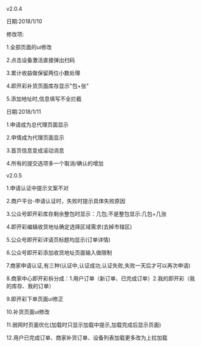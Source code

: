 v2.0.4

日期:2018/1/10

修改项:

1.全部页面的ui修改

2.点击设备激活直接弹出扫码

3.累计收益做保留两位小数处理

4.即开彩补货页面库存显示"包+张"

5.添加地址时,信息填写不全拦截

日期:2018/1/11

1.申请成为总代理页面显示

2.申情成为代理页面显示

3.首页信息变成滚动消息

4.所有的提交选项多一个取消/确认的增加

v2.0.5

1.申请认证中提示文案不对

2.商户平台-申请认证时，失败时提示具体失败原因

3.公众号即开彩库存剩余整包时显示：几包;不是整包显示:几包+几张

4.即开彩编辑收货地址确定选择区域需求(去掉市辖区)

5.公众号即开彩详请页标题均显示(订单详情)

6.公众号即开彩添加收货地址页面输入做限制

7.商家申请认证,有三种(认证中,认证成功,认证失败,失败一天后才可以再次申请)

8.商家中心即开彩拆分成：1.用户订单（新订单、已完成订单）2.我的即开彩（我的库存、我的订单）

9.即开彩下单页面ui修正

10.补货页面ui修改

11.弱网时页面优化(加载时只显示加载中提示,加载完成后显示页面)

12.用户已完成订单、商家补货订单、设备列表加载更多改为上拉加载




